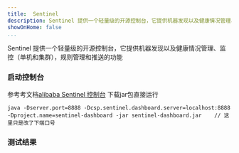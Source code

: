 ```yaml
---
title:  Sentinel
description: Sentinel 提供一个轻量级的开源控制台，它提供机器发现以及健康情况管理、监控（单机和集群），规则管理和推送的功能
showOnHome: false
...
```


Sentinel 提供一个轻量级的开源控制台，它提供机器发现以及健康情况管理、监控（单机和集群），规则管理和推送的功能

### 启动控制台
参考考文档[alibaba Sentinel 控制台](https://github.com/alibaba/Sentinel/wiki/%E6%8E%A7%E5%88%B6%E5%8F%B0) 下载jar包直接运行
```
java -Dserver.port=8888 -Dcsp.sentinel.dashboard.server=localhost:8888 -Dproject.name=sentinel-dashboard -jar sentinel-dashboard.jar    // 这里只是改了下端口号
```



### 测试结果





